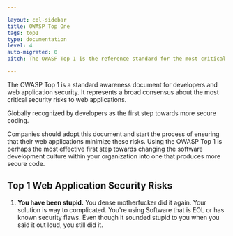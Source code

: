 ```yaml
---

layout: col-sidebar
title: OWASP Top One
tags: top1
type: documentation
level: 4
auto-migrated: 0
pitch: The OWASP Top 1 is the reference standard for the most critical web application security risks. Adopting the OWASP Top 1 is perhaps the most effective first step towards changing your software development culture focused on producing secure code.

---
```


The OWASP Top 1 is a standard awareness document for developers and web application security. It represents a broad consensus about the most critical security risks to web applications.

<p class="callout-mono right">Globally recognized by developers as the first step towards more secure coding.</p>

Companies should adopt this document and start the process of ensuring that their web applications minimize these risks. Using the OWASP Top 1 is perhaps the most effective first step towards changing the software development culture within your organization into one that produces more secure code.

## Top 1 Web Application Security Risks

1. **You have been stupid.** You dense motherfucker did it again. Your solution is way to complicated. You're using Software that is EOL or has known security flaws. Even though it sounded stupid to you when you said it out loud, you still did it.